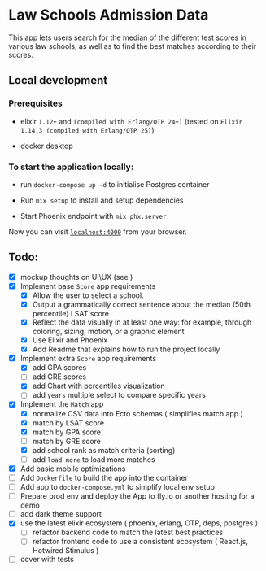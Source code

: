 
# Law Schools Admission Data

This app lets users search for the median of the different test scores in various law schools, as well as to find the best matches according to their scores.

## Local development

### Prerequisites

* elixir `1.12+` and `(compiled with Erlang/OTP 24+)` (tested on `Elixir 1.14.3 (compiled with Erlang/OTP 25)`)

* docker desktop

### To start the application locally:

* run `docker-compose up -d` to initialise Postgres container

* Run `mix setup` to install and setup dependencies

* Start Phoenix endpoint with `mix phx.server`

Now you can visit [`localhost:4000`](http://localhost:4000) from your browser.

## Todo:
- [x] mockup thoughts on UI\UX (see )  
- [x] Implement base `Score` app requirements
	- [x] Allow the user to select a school.
	- [x] Output a grammatically correct sentence about the median (50th percentile) LSAT score
	- [x] Reflect the data visually in at least one way: for example, through coloring, sizing, motion, or a graphic element
	- [x] Use Elixir and Phoenix
	- [x] Add Readme that explains how to run the project locally
- [x] Implement extra `Score` app requirements 
	- [x] add GPA scores
	- [ ] add GRE scores
	- [x] add Chart with percentiles visualization
	- [ ] add `years` multiple select to compare specific years
- [x] Implement the `Match` app
	- [x] normalize CSV data into Ecto schemas ( simplifies match app )
	- [x] match by LSAT score
	- [x] match by GPA score
	- [ ] match by GRE score
	- [x] add school rank as match criteria (sorting)
	- [ ] add `load more` to load more matches
- [x] Add basic mobile optimizations
- [ ] Add `Dockerfile` to build the app into the container
- [ ] Add app to `docker-compose.yml` to simplify local env setup
- [ ] Prepare prod env and deploy the App to fly.io or another hosting for a demo
- [ ] add dark theme support
- [x] use the latest elixir ecosystem ( phoenix, erlang, OTP, deps, postgres )
	- [ ] refactor backend code to match the latest best practices
	- [ ] refactor frontend code to use a consistent ecosystem ( React.js, Hotwired Stimulus )
- [ ] cover with tests
